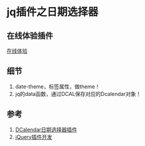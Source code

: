 # jq插件之日期选择器

## 在线体验插件
[在线体验](http://clovey.party/datePicker/build/index.html)

## 细节
1. date-theme，标签属性，做theme！
2. jq的data函数，通过DCAL保存对应的Dcalendar对象！

## 参考
1. [DCalendar日期选择器插件](https://github.com/dmuy/DCalendar)
2. [jQuery插件开发](http://www.cnblogs.com/playerlife/archive/2012/05/11/2495269.html)